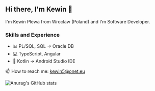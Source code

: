 ## Hi there, I'm Kewin 👋
I'm Kewin Plewa from Wroclaw (Poland) and I'm Software Developer.

### Skills and Experience
* 📊 PL/SQL, SQL -> Oracle DB
* 💻 TypeScript, Angular
* 📱 Kotlin -> Android Studio IDE

📫 How to reach me: kewin5@onet.eu

![Anurag's GitHub stats](https://github-readme-stats.vercel.app/api?username=kev512&show_icons=true&theme=tokyonight&hide=contribs)
